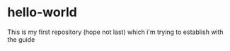 # hello-world
This is my first repository (hope not last) which i'm trying to establish with the guide

